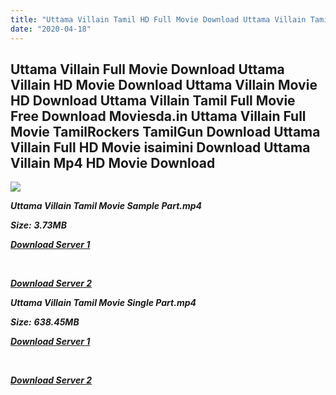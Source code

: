 ```yaml
---
title: "Uttama Villain Tamil HD Full Movie Download Uttama Villain Tamil HD Movie Download"
date: "2020-04-18"
---
```


## Uttama Villain Full Movie Download Uttama Villain HD Movie Download Uttama Villain Movie HD Download Uttama Villain Tamil Full Movie Free Download Moviesda.in Uttama Villain Full Movie TamilRockers TamilGun Download Uttama Villain Full HD Movie isaimini Download Uttama Villain Mp4 HD Movie Download

![](https://images.moviebuff.com/b94f24b3-92f0-4e09-a8b1-3798fd90c11f?w=1000)

**_Uttama Villain Tamil Movie Sample Part.mp4_**

**_Size:_** **_3.73MB_**  

**_[Download Server 1](http://s1.uptofiles.net//files/Tamil{300377c8a1a3ba2999b4bbe3381b1ea1a812b0b70d21946c68d529294a5c2999}202015{300377c8a1a3ba2999b4bbe3381b1ea1a812b0b70d21946c68d529294a5c2999}20Movies/Uttama{300377c8a1a3ba2999b4bbe3381b1ea1a812b0b70d21946c68d529294a5c2999}20Villain{300377c8a1a3ba2999b4bbe3381b1ea1a812b0b70d21946c68d529294a5c2999}20(2015)/Uttama{300377c8a1a3ba2999b4bbe3381b1ea1a812b0b70d21946c68d529294a5c2999}20Villain{300377c8a1a3ba2999b4bbe3381b1ea1a812b0b70d21946c68d529294a5c2999}20(640x360)/Uttama{300377c8a1a3ba2999b4bbe3381b1ea1a812b0b70d21946c68d529294a5c2999}20Villain{300377c8a1a3ba2999b4bbe3381b1ea1a812b0b70d21946c68d529294a5c2999}20HD{300377c8a1a3ba2999b4bbe3381b1ea1a812b0b70d21946c68d529294a5c2999}20Sample.mp4)_**

**_[  
](http://s1.uptofiles.net//files/Tamil{300377c8a1a3ba2999b4bbe3381b1ea1a812b0b70d21946c68d529294a5c2999}202015{300377c8a1a3ba2999b4bbe3381b1ea1a812b0b70d21946c68d529294a5c2999}20Movies/Uttama{300377c8a1a3ba2999b4bbe3381b1ea1a812b0b70d21946c68d529294a5c2999}20Villain{300377c8a1a3ba2999b4bbe3381b1ea1a812b0b70d21946c68d529294a5c2999}20(2015)/Uttama{300377c8a1a3ba2999b4bbe3381b1ea1a812b0b70d21946c68d529294a5c2999}20Villain{300377c8a1a3ba2999b4bbe3381b1ea1a812b0b70d21946c68d529294a5c2999}20(640x360)/Uttama{300377c8a1a3ba2999b4bbe3381b1ea1a812b0b70d21946c68d529294a5c2999}20Villain{300377c8a1a3ba2999b4bbe3381b1ea1a812b0b70d21946c68d529294a5c2999}20HD{300377c8a1a3ba2999b4bbe3381b1ea1a812b0b70d21946c68d529294a5c2999}20Sample.mp4)_**

**_[Download Server 2](http://s1.uptofiles.net//files/Tamil{300377c8a1a3ba2999b4bbe3381b1ea1a812b0b70d21946c68d529294a5c2999}202015{300377c8a1a3ba2999b4bbe3381b1ea1a812b0b70d21946c68d529294a5c2999}20Movies/Uttama{300377c8a1a3ba2999b4bbe3381b1ea1a812b0b70d21946c68d529294a5c2999}20Villain{300377c8a1a3ba2999b4bbe3381b1ea1a812b0b70d21946c68d529294a5c2999}20(2015)/Uttama{300377c8a1a3ba2999b4bbe3381b1ea1a812b0b70d21946c68d529294a5c2999}20Villain{300377c8a1a3ba2999b4bbe3381b1ea1a812b0b70d21946c68d529294a5c2999}20(640x360)/Uttama{300377c8a1a3ba2999b4bbe3381b1ea1a812b0b70d21946c68d529294a5c2999}20Villain{300377c8a1a3ba2999b4bbe3381b1ea1a812b0b70d21946c68d529294a5c2999}20HD{300377c8a1a3ba2999b4bbe3381b1ea1a812b0b70d21946c68d529294a5c2999}20Sample.mp4)_**

**_Uttama Villain Tamil Movie Single Part.mp4_**

**_Size:_** **_638.45MB_**  

**_[Download Server 1](http://s1.uptofiles.net//files/Tamil{300377c8a1a3ba2999b4bbe3381b1ea1a812b0b70d21946c68d529294a5c2999}202015{300377c8a1a3ba2999b4bbe3381b1ea1a812b0b70d21946c68d529294a5c2999}20Movies/Uttama{300377c8a1a3ba2999b4bbe3381b1ea1a812b0b70d21946c68d529294a5c2999}20Villain{300377c8a1a3ba2999b4bbe3381b1ea1a812b0b70d21946c68d529294a5c2999}20(2015)/Uttama{300377c8a1a3ba2999b4bbe3381b1ea1a812b0b70d21946c68d529294a5c2999}20Villain{300377c8a1a3ba2999b4bbe3381b1ea1a812b0b70d21946c68d529294a5c2999}20(640x360)/Uttama{300377c8a1a3ba2999b4bbe3381b1ea1a812b0b70d21946c68d529294a5c2999}20Villain{300377c8a1a3ba2999b4bbe3381b1ea1a812b0b70d21946c68d529294a5c2999}20HD.mp4)_**

**_[  
](http://s1.uptofiles.net//files/Tamil{300377c8a1a3ba2999b4bbe3381b1ea1a812b0b70d21946c68d529294a5c2999}202015{300377c8a1a3ba2999b4bbe3381b1ea1a812b0b70d21946c68d529294a5c2999}20Movies/Uttama{300377c8a1a3ba2999b4bbe3381b1ea1a812b0b70d21946c68d529294a5c2999}20Villain{300377c8a1a3ba2999b4bbe3381b1ea1a812b0b70d21946c68d529294a5c2999}20(2015)/Uttama{300377c8a1a3ba2999b4bbe3381b1ea1a812b0b70d21946c68d529294a5c2999}20Villain{300377c8a1a3ba2999b4bbe3381b1ea1a812b0b70d21946c68d529294a5c2999}20(640x360)/Uttama{300377c8a1a3ba2999b4bbe3381b1ea1a812b0b70d21946c68d529294a5c2999}20Villain{300377c8a1a3ba2999b4bbe3381b1ea1a812b0b70d21946c68d529294a5c2999}20HD.mp4)_**

**_[Download Server 2](http://s1.uptofiles.net//files/Tamil{300377c8a1a3ba2999b4bbe3381b1ea1a812b0b70d21946c68d529294a5c2999}202015{300377c8a1a3ba2999b4bbe3381b1ea1a812b0b70d21946c68d529294a5c2999}20Movies/Uttama{300377c8a1a3ba2999b4bbe3381b1ea1a812b0b70d21946c68d529294a5c2999}20Villain{300377c8a1a3ba2999b4bbe3381b1ea1a812b0b70d21946c68d529294a5c2999}20(2015)/Uttama{300377c8a1a3ba2999b4bbe3381b1ea1a812b0b70d21946c68d529294a5c2999}20Villain{300377c8a1a3ba2999b4bbe3381b1ea1a812b0b70d21946c68d529294a5c2999}20(640x360)/Uttama{300377c8a1a3ba2999b4bbe3381b1ea1a812b0b70d21946c68d529294a5c2999}20Villain{300377c8a1a3ba2999b4bbe3381b1ea1a812b0b70d21946c68d529294a5c2999}20HD.mp4)_**
